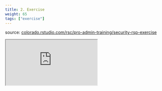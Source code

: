```yaml
---
title: 2. Exercise
weight: 65
tags: ["exercise"]
---
```


source: <a href="https://colorado.rstudio.com/rsc/pro-admin-training/security-rsp-exercise" target="_blank">colorado.rstudio.com/rsc/pro-admin-training/security-rsp-exercise</a>

<script src="/js/iframeResizer.min.js" type="text/javascript"></script>

<div class="responsive-container-learnr">

  <div class="animated-r-wrapper">
    <div class="animated-r-vertical">
      <div class="animated-r-circle"></div>
    </div>
    <div class="animated-r-diagonal"></div>
  </div>

  <iframe id="learnr_iframe"
    src="https://colorado.rstudio.com/rsc/pro-admin-training/security-rsp-exercise" 
    gesture="media"  allowfullscreen
    scrolling="yes">
  </iframe>
</div>

<script>
  iFrameResize({ checkOrigin: 'https://colorado.rstudio.com/rsc/' , log: true }, '#learnr_iframe')
</script>


